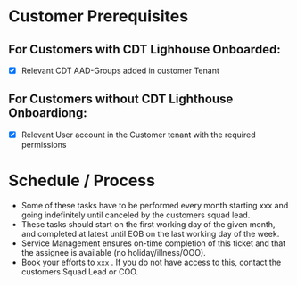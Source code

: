 # Customer Prerequisites

## For Customers with CDT Lighhouse Onboarded:
- [x] Relevant CDT AAD-Groups added in customer Tenant

## For Customers without CDT Lighthouse Onboardiong:
- [x] Relevant User account in the Customer tenant with the required permissions

# Schedule / Process

* Some of these tasks have to be performed every month starting xxx and going indefinitely until canceled by the customers squad lead.
* These tasks should start on the first working day of the given month, and completed at latest until EOB on the last working day of the week.
* Service Management ensures on-time completion of this ticket and that the assignee is available (no holiday/illness/OOO).
* Book your efforts to `xxx` . If you do not have access to this, contact the customers Squad Lead or COO.
